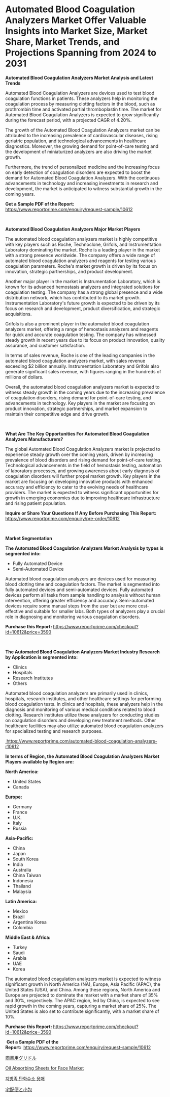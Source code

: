 <p><h1>Automated Blood Coagulation Analyzers Market Offer Valuable Insights into Market Size, Market Share, Market Trends, and Projections Spanning from 2024 to 2031</h1></p><p><strong>Automated Blood Coagulation Analyzers Market Analysis and Latest Trends</strong></p>
<p><p>Automated Blood Coagulation Analyzers are devices used to test blood coagulation functions in patients. These analyzers help in monitoring the coagulation process by measuring clotting factors in the blood, such as prothrombin time and activated partial thromboplastin time. The market for Automated Blood Coagulation Analyzers is expected to grow significantly during the forecast period, with a projected CAGR of 4.20%.</p><p>The growth of the Automated Blood Coagulation Analyzers market can be attributed to the increasing prevalence of cardiovascular diseases, rising geriatric population, and technological advancements in healthcare diagnostics. Moreover, the growing demand for point-of-care testing and the development of miniaturized analyzers are also driving the market growth. </p><p>Furthermore, the trend of personalized medicine and the increasing focus on early detection of coagulation disorders are expected to boost the demand for Automated Blood Coagulation Analyzers. With the continuous advancements in technology and increasing investments in research and development, the market is anticipated to witness substantial growth in the coming years.</p></p>
<p><strong>Get a Sample PDF of the Report:&nbsp;</strong> <a href="https://www.reportprime.com/enquiry/request-sample/10612">https://www.reportprime.com/enquiry/request-sample/10612</a></p>
<p>&nbsp;</p>
<p><strong>Automated Blood Coagulation Analyzers Major Market Players</strong></p>
<p><p>The automated blood coagulation analyzers market is highly competitive with key players such as Roche, Technoclone, Grifols, and Instrumentation Laboratory dominating the market. Roche is a leading player in the market with a strong presence worldwide. The company offers a wide range of automated blood coagulation analyzers and reagents for testing various coagulation parameters. Roche's market growth is driven by its focus on innovation, strategic partnerships, and product development.</p><p>Another major player in the market is Instrumentation Laboratory, which is known for its advanced hemostasis analyzers and integrated solutions for coagulation testing. The company has a strong global presence and a wide distribution network, which has contributed to its market growth. Instrumentation Laboratory's future growth is expected to be driven by its focus on research and development, product diversification, and strategic acquisitions.</p><p>Grifols is also a prominent player in the automated blood coagulation analyzers market, offering a range of hemostasis analyzers and reagents for quick and accurate coagulation testing. The company has witnessed steady growth in recent years due to its focus on product innovation, quality assurance, and customer satisfaction.</p><p>In terms of sales revenue, Roche is one of the leading companies in the automated blood coagulation analyzers market, with sales revenue exceeding $2 billion annually. Instrumentation Laboratory and Grifols also generate significant sales revenue, with figures ranging in the hundreds of millions of dollars.</p><p>Overall, the automated blood coagulation analyzers market is expected to witness steady growth in the coming years due to the increasing prevalence of coagulation disorders, rising demand for point-of-care testing, and advancements in technology. Key players in the market are focusing on product innovation, strategic partnerships, and market expansion to maintain their competitive edge and drive growth.</p></p>
<p>&nbsp;</p>
<p><strong>What Are The Key Opportunities For Automated Blood Coagulation Analyzers Manufacturers?</strong></p>
<p><p>The global Automated Blood Coagulation Analyzers market is projected to experience steady growth over the coming years, driven by increasing prevalence of blood disorders and rising demand for point-of-care testing. Technological advancements in the field of hemostasis testing, automation of laboratory processes, and growing awareness about early diagnosis of coagulation disorders will further propel market growth. Key players in the market are focusing on developing innovative products with enhanced accuracy and efficiency to cater to the evolving needs of healthcare providers. The market is expected to witness significant opportunities for growth in emerging economies due to improving healthcare infrastructure and rising patient population.</p></p>
<p><strong>Inquire or Share Your Questions If Any Before Purchasing This Report:</strong> <a href="https://www.reportprime.com/enquiry/pre-order/10612">https://www.reportprime.com/enquiry/pre-order/10612</a></p>
<p>&nbsp;</p>
<p><strong>Market Segmentation</strong></p>
<p><strong>The Automated Blood Coagulation Analyzers Market Analysis by types is segmented into:</strong></p>
<p><ul><li>Fully Automated Device</li><li>Semi-Automated Device</li></ul></p>
<p><p>Automated blood coagulation analyzers are devices used for measuring blood clotting time and coagulation factors. The market is segmented into fully automated devices and semi-automated devices. Fully automated devices perform all tasks from sample handling to analysis without human intervention, offering greater efficiency and accuracy. Semi-automated devices require some manual steps from the user but are more cost-effective and suitable for smaller labs. Both types of analyzers play a crucial role in diagnosing and monitoring various coagulation disorders.</p></p>
<p><strong>Purchase this Report:&nbsp;</strong><a href="https://www.reportprime.com/checkout?id=10612&price=3590">https://www.reportprime.com/checkout?id=10612&price=3590</a></p>
<p>&nbsp;</p>
<p><strong>The Automated Blood Coagulation Analyzers Market Industry Research by Application is segmented into:</strong></p>
<p><ul><li>Clinics</li><li>Hospitals</li><li>Research Institutes</li><li>Others</li></ul></p>
<p><p>Automated blood coagulation analyzers are primarily used in clinics, hospitals, research institutes, and other healthcare settings for performing blood coagulation tests. In clinics and hospitals, these analyzers help in the diagnosis and monitoring of various medical conditions related to blood clotting. Research institutes utilize these analyzers for conducting studies on coagulation disorders and developing new treatment methods. Other healthcare facilities may also utilize automated blood coagulation analyzers for specialized testing and research purposes.</p></p>
<p><a href="https://www.reportprime.com/automated-blood-coagulation-analyzers-r10612">&nbsp;https://www.reportprime.com/automated-blood-coagulation-analyzers-r10612</a></p>
<p><strong>In terms of Region, the Automated Blood Coagulation Analyzers Market Players available by Region are:</strong></p>
<p>
    <p> <strong> North America: </strong>
        <ul>
            <li>United States</li>
            <li>Canada</li>
        </ul>
        </p> 
    <p> <strong> Europe: </strong>
        <ul>
            <li>Germany</li>
            <li>France</li>
            <li>U.K.</li>
            <li>Italy</li>
            <li>Russia</li>
        </ul>
        </p> 
    <p> <strong> Asia-Pacific: </strong>
        <ul>
            <li>China</li>
            <li>Japan</li>
            <li>South Korea</li>
            <li>India</li>
            <li>Australia</li>
            <li>China Taiwan</li>
            <li>Indonesia</li>
            <li>Thailand</li>
            <li>Malaysia</li>
        </ul>
        </p> 
    <p> <strong> Latin America: </strong>
        <ul>
            <li>Mexico</li>
            <li>Brazil</li>
            <li>Argentina Korea</li>
            <li>Colombia</li>
        </ul>
        </p> 
    <p> <strong> Middle East & Africa: </strong>
        <ul>
            <li>Turkey</li>
            <li>Saudi</li>
            <li>Arabia</li>
            <li>UAE</li>
            <li>Korea</li>
        </ul>
    </p>
    </p>
<p><p>The automated blood coagulation analyzers market is expected to witness significant growth in North America (NA), Europe, Asia Pacific (APAC), the United States (USA), and China. Among these regions, North America and Europe are projected to dominate the market with a market share of 35% and 30%, respectively. The APAC region, led by China, is expected to see rapid growth in the coming years, capturing a market share of 25%. The United States is also set to contribute significantly, with a market share of 10%.</p></p>
<p><strong>Purchase this Report: </strong><a href="https://www.reportprime.com/checkout?id=10612&price=3590">https://www.reportprime.com/checkout?id=10612&price=3590</a></p>
<p>&nbsp;<strong>Get a Sample PDF of the Report:&nbsp;&nbsp;</strong><a href="https://www.reportprime.com/enquiry/request-sample/10612">https://www.reportprime.com/enquiry/request-sample/10612</a></p>
<p><strong></strong></p>
<p><p><a href="https://github.com/DemarcusKuhlman/Market-Research-Report-List-1/blob/main/711825179657.md">商業用グリドル</a></p><p><a href="https://issuu.com/reportprime-2/docs/oil-absorbing-sheets-for-face-market-size-2030.ppt">Oil Absorbing Sheets for Face Market</a></p><p><a href="https://github.com/JohnQuil1917/Market-Research-Report-List-1/blob/main/962521974459.md">지방족 탄화수소 용매</a></p><p><a href="https://github.com/DudleyFerry/Market-Research-Report-List-1/blob/main/242895779658.md">宅配便と小包</a></p></p>